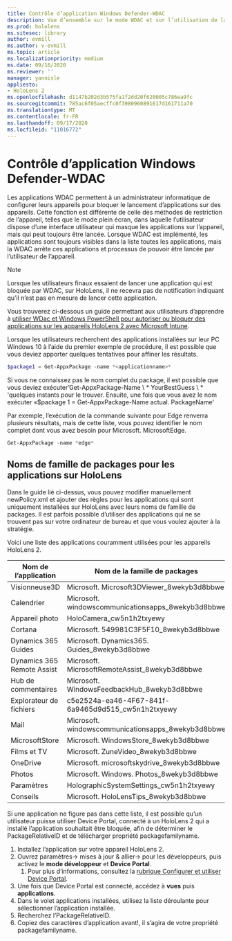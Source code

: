 ```yaml
---
title: Contrôle d’application Windows Defender-WDAC
description: Vue d’ensemble sur le mode WDAC et sur l’utilisation de la gestion des appareils HoloLens.
ms.prod: hololens
ms.sitesec: library
author: evmill
ms.author: v-evmill
ms.topic: article
ms.localizationpriority: medium
ms.date: 09/16/2020
ms.reviewer: ''
manager: yannisle
appliesto:
- HoloLens 2
ms.openlocfilehash: d1147b202d3b575fa1f2dd20f620005c786ea9fc
ms.sourcegitcommit: 785ac6f05aecffc0f3980960891617d161711a70
ms.translationtype: MT
ms.contentlocale: fr-FR
ms.lasthandoff: 09/17/2020
ms.locfileid: "11016772"
---
```

# Contrôle d’application Windows Defender-WDAC

Les applications WDAC permettent à un administrateur informatique de configurer leurs appareils pour bloquer le lancement d’applications sur des appareils. Cette fonction est différente de celle des méthodes de restriction de l’appareil, telles que le mode plein écran, dans laquelle l’utilisateur dispose d’une interface utilisateur qui masque les applications sur l’appareil, mais qui peut toujours être lancée. Lorsque WDAC est implémenté, les applications sont toujours visibles dans la liste toutes les applications, mais la WDAC arrête ces applications et processus de pouvoir être lancée par l’utilisateur de l’appareil.

> [!NOTE]
> Lorsque les utilisateurs finaux essaient de lancer une application qui est bloquée par WDAC, sur HoloLens, il ne recevra pas de notification indiquant qu’il n’est pas en mesure de lancer cette application.

Vous trouverez ci-dessous un guide permettant aux utilisateurs d’apprendre à [utiliser WDac et Windows PowerShell pour autoriser ou bloquer des applications sur les appareils HoloLens 2 avec Microsoft Intune](https://docs.microsoft.com/mem/intune/configuration/custom-profile-hololens).

Lorsque les utilisateurs recherchent des applications installées sur leur PC Windows 10 à l’aide du premier exemple de procédure, il est possible que vous deviez apporter quelques tentatives pour affiner les résultats.

```powershell
$package1 = Get-AppxPackage -name *<applicationname>*
``` 

Si vous ne connaissez pas le nom complet du package, il est possible que vous deviez exécuter’Get-AppxPackage-Name \ * YourBestGuess \ * 'quelques instants pour le trouver. Ensuite, une fois que vous avez le nom exécuter «$package 1 = Get-AppxPackage-Name actual. PackageName'

Par exemple, l’exécution de la commande suivante pour Edge renverra plusieurs résultats, mais de cette liste, vous pouvez identifier le nom complet dont vous avez besoin pour Microsoft. MicrosoftEdge. 

```powershell
Get-AppxPackage -name *edge*
``` 

## Noms de famille de packages pour les applications sur HoloLens

Dans le guide lié ci-dessus, vous pouvez modifier manuellement newPolicy.xml et ajouter des règles pour les applications qui sont uniquement installées sur HoloLens avec leurs noms de famille de packages. Il est parfois possible d’utiliser des applications qui ne se trouvent pas sur votre ordinateur de bureau et que vous voulez ajouter à la stratégie. 

Voici une liste des applications couramment utilisées pour les appareils HoloLens 2.

| Nom de l’application                   | Nom de la famille de packages                                |
|----------------------------|----------------------------------------------------|
| Visionneuse3D                  | Microsoft. Microsoft3DViewer_8wekyb3d8bbwe          |
| Calendrier                   | Microsoft. windowscommunicationsapps_8wekyb3d8bbwe  |
| Appareil photo                     | HoloCamera_cw5n1h2txyewy                           |
| Cortana                    | Microsoft. 549981C3F5F10_8wekyb3d8bbwe              |
| Dynamics 365 Guides        | Microsoft. Dynamics365. Guides_8wekyb3d8bbwe         |
| Dynamics 365 Remote Assist | Microsoft. MicrosoftRemoteAssist_8wekyb3d8bbwe      |
| Hub de commentaires               | Microsoft. WindowsFeedbackHub_8wekyb3d8bbwe         |
| Explorateur de fichiers              | c5e2524a-ea46-4F67-841f-6a9465d9d515_cw5n1h2txyewy |
| Mail                       | Microsoft. windowscommunicationsapps_8wekyb3d8bbwe  |
| MicrosoftStore            | Microsoft. WindowsStore_8wekyb3d8bbwe               |
| Films et TV                | Microsoft. ZuneVideo_8wekyb3d8bbwe                  |
| OneDrive                   | Microsoft. microsoftskydrive_8wekyb3d8bbwe          |
| Photos                     | Microsoft. Windows. Photos_8wekyb3d8bbwe             |
| Paramètres                   | HolographicSystemSettings_cw5n1h2txyewy            |
| Conseils                       | Microsoft. HoloLensTips_8wekyb3d8bbwe               |

Si une application ne figure pas dans cette liste, il est possible qu’un utilisateur puisse utiliser Device Portal, connecté à un HoloLens 2 qui a installé l’application souhaitait être bloquée, afin de déterminer le PackageRelativeID et de télécharger propriété packagefamilyname.

1. Installez l’application sur votre appareil HoloLens 2. 
1. Ouvrez paramètres-> mises à jour & allier-> pour les développeurs, puis activez le **mode développeur** et **Device Portal**. 
    1. Pour plus d’informations, consultez la [rubrique Configurer et utiliser Device Portal](https://docs.microsoft.com/windows/mixed-reality/develop/platform-capabilities-and-apis/using-the-windows-device-portal).
1. Une fois que Device Portal est connecté, accédez à **vues** puis **applications**. 
1. Dans le volet applications installées, utilisez la liste déroulante pour sélectionner l’application installée. 
1. Recherchez l’PackageRelativeID. 
1. Copiez des caractères d’application avant!, il s’agira de votre propriété packagefamilyname.

